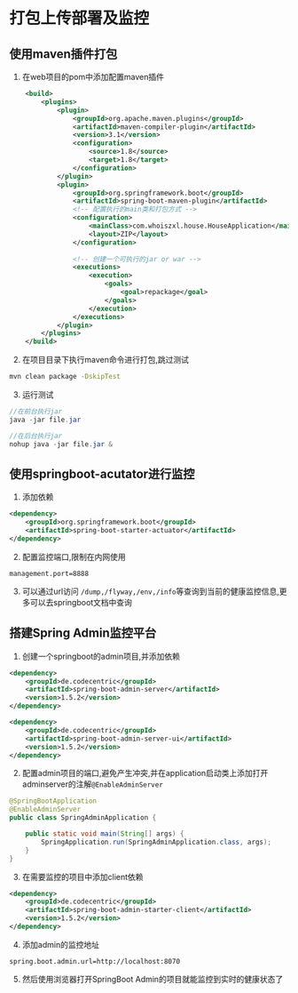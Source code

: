 # 打包上传部署及监控

## 使用maven插件打包
1. 在web项目的pom中添加配置maven插件
```xml
	<build>
		<plugins>
			<plugin>
				<groupId>org.apache.maven.plugins</groupId>
				<artifactId>maven-compiler-plugin</artifactId>
				<version>3.1</version>
				<configuration>
					<source>1.8</source>
					<target>1.8</target>
				</configuration>
			</plugin>
			<plugin>
				<groupId>org.springframework.boot</groupId>
				<artifactId>spring-boot-maven-plugin</artifactId>
				<!-- 配置执行的main类和打包方式 -->
				<configuration>
					<mainClass>com.whoiszxl.house.HouseApplication</mainClass>
					<layout>ZIP</layout>
				</configuration>
				
				<!-- 创建一个可执行的jar or war -->
				<executions>
					<execution>
						<goals>
							<goal>repackage</goal>
						</goals>
					</execution>
				</executions>
			</plugin>
		</plugins>
	</build>
```

2. 在项目目录下执行maven命令进行打包,跳过测试
```bash
mvn clean package -DskipTest
```

3. 运行测试
```java
//在前台执行jar
java -jar file.jar

//在后台执行jar
nohup java -jar file.jar &
```

## 使用springboot-acutator进行监控
1. 添加依赖
```xml
<dependency>
	<groupId>org.springframework.boot</groupId>
	<artifactId>spring-boot-starter-actuator</artifactId>
</dependency>
```

2. 配置监控端口,限制在内网使用
```properties
management.port=8888
```

3. 可以通过url访问 `/dump,/flyway,/env,/info`等查询到当前的健康监控信息,更多可以去springboot文档中查询

## 搭建Spring Admin监控平台
1. 创建一个springboot的admin项目,并添加依赖
```xml
<dependency>
	<groupId>de.codecentric</groupId>
	<artifactId>spring-boot-admin-server</artifactId>
	<version>1.5.2</version>
</dependency>

<dependency>
	<groupId>de.codecentric</groupId>
	<artifactId>spring-boot-admin-server-ui</artifactId>
	<version>1.5.2</version>
</dependency>
```

2. 配置admin项目的端口,避免产生冲突,并在application启动类上添加打开adminserver的注解`@EnableAdminServer`
```java
@SpringBootApplication
@EnableAdminServer
public class SpringAdminApplication {

	public static void main(String[] args) {
		SpringApplication.run(SpringAdminApplication.class, args);
	}
}
```

3. 在需要监控的项目中添加client依赖
```xml
<dependency>
	<groupId>de.codecentric</groupId>
	<artifactId>spring-boot-admin-starter-client</artifactId>
	<version>1.5.2</version>
</dependency>
```

4. 添加admin的监控地址
```properties
spring.boot.admin.url=http://localhost:8070
```

5. 然后使用浏览器打开SpringBoot Admin的项目就能监控到实时的健康状态了